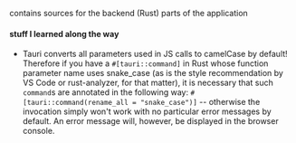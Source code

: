contains sources for the backend (Rust) parts of the application

#### stuff I learned along the way
- Tauri converts all parameters used in JS calls to camelCase by default! Therefore if you have a `#[tauri::command]` in Rust whose function parameter name uses snake_case (as is the style recommendation by VS Code or rust-analyzer, for that matter), it is necessary that such `command`s are annotated in the following way: `#[tauri::command(rename_all = "snake_case")]` -- otherwise the invocation simply won't work with no particular error messages by default. An error message will, however, be displayed in the browser console.